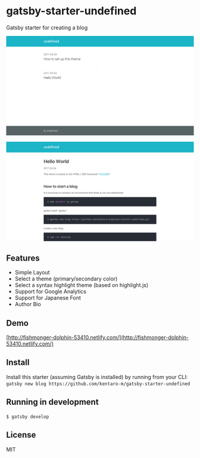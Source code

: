 # gatsby-starter-undefined
Gatsby starter for creating a blog

![](./images/gatsbyjs001.png)

![](./images/gatsbyjs002.png)

## Features
* Simple Layout
* Select a theme (primary/secondary color)
* Select a syntax highlight theme (based on highlight.js)
* Support for Google Analytics
* Support for Japanese Font
* Author Bio

## Demo
[http://fishmonger-dolphin-53410.netlify.com/](http://fishmonger-dolphin-53410.netlify.com/)

## Install
Install this starter (assuming Gatsby is installed) by running from your CLI: `gatsby new blog https://github.com/kentaro-m/gatsby-starter-undefined`

## Running in development
```
$ gatsby develop
```



## License
MIT
